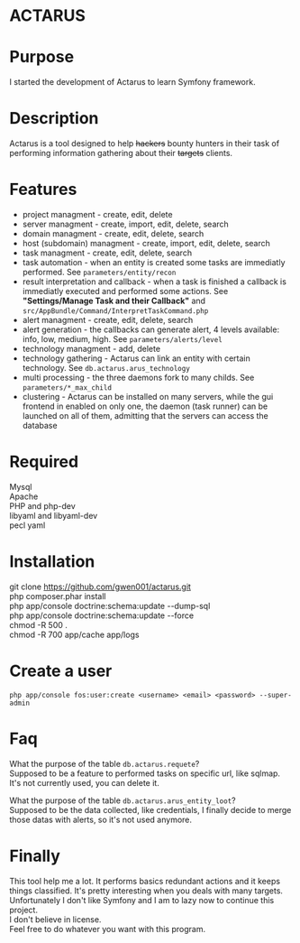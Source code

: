 ACTARUS
===================

Purpose
============== 
I started the development of Actarus to learn Symfony framework.

Description
============== 
Actarus is a tool designed to help ~~hackers~~ bounty hunters in their task of performing information gathering about their ~~targets~~ clients.

Features
============== 
* project managment - create, edit, delete  
* server managment - create, import, edit, delete, search  
* domain managment - create, edit, delete, search  
* host (subdomain) managment - create, import, edit, delete, search  
* task managment - create, edit, delete, search  
* task automation - when an entity is created some tasks are immediatly performed. See `parameters/entity/recon`
* result interpretation and callback - when a task is finished a callback is immediatly executed and performed some actions. See __"Settings/Manage Task and their Callback"__ and `src/AppBundle/Command/InterpretTaskCommand.php`
* alert managment - create, edit, delete, search
* alert generation - the callbacks can generate alert, 4 levels available: info, low, medium, high. See `parameters/alerts/level`
* technology managment - add, delete
* technology gathering - Actarus can link an entity with certain technology. See `db.actarus.arus_technology`
* multi processing - the three daemons fork to many childs. See `parameters/*_max_child`
* clustering - Actarus can be installed on many servers, while the gui frontend in enabled on only one, the daemon (task runner) can be launched on all of them, admitting that the servers can access the database

Required
============== 
Mysql  
Apache  
PHP and php-dev  
libyaml and libyaml-dev  
pecl yaml  

Installation
============
git clone https://github.com/gwen001/actarus.git  
php composer.phar install  
php app/console doctrine:schema:update --dump-sql  
php app/console doctrine:schema:update --force  
chmod -R 500 .  
chmod -R 700 app/cache app/logs  

Create a user
============== 
`php app/console fos:user:create <username> <email> <password> --super-admin`

Faq
============== 
What the purpose of the table `db.actarus.requete`?  
Supposed to be a feature to performed tasks on specific url, like sqlmap. It's not currently used, you can delete it.  

What the purpose of the table `db.actarus.arus_entity_loot`?  
Supposed to be the data collected, like credentials, I finally decide to merge those datas with alerts, so it's not used anymore.  

Finally
============== 
This tool help me a lot. It performs basics redundant actions and it keeps things classified. It's pretty interesting when you deals with many targets.  
Unfortunately I don't like Symfony and I am to lazy now to continue this project.  
I don't believe in license.  
Feel free to do whatever you want with this program.

